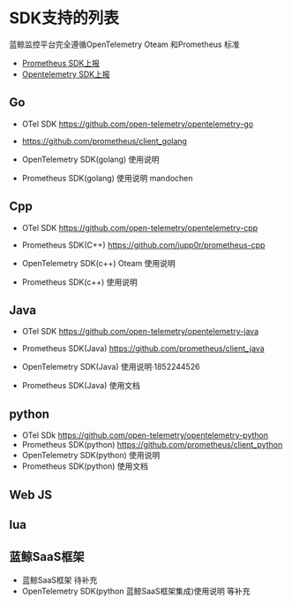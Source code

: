 # SDK支持的列表

蓝鲸监控平台完全遵循OpenTelemetry Oteam 和Prometheus 标准


* [Prometheus SDK上报](../integrations-metrics/custom_sdk_push.md)
* [Opentelemetry SDK上报](../integrations-metrics/opentelemetry_overview.md)

## Go	

* OTel SDK  https://github.com/open-telemetry/opentelemetry-go
* https://github.com/prometheus/client_golang


* OpenTelemetry SDK(golang) 使用说明
* Prometheus SDK(golang) 使用说明	mandochen
## Cpp	

* OTel SDK https://github.com/open-telemetry/opentelemetry-cpp
* Prometheus SDK(C++) https://github.com/jupp0r/prometheus-cpp

* OpenTelemetry SDK(c++) Oteam 使用说明 
* Prometheus SDK(c++) 使用说明

## Java	

* OTel SDK https://github.com/open-telemetry/opentelemetry-java
* Prometheus SDK(Java) https://github.com/prometheus/client_java

* OpenTelemetry SDK(Java) 使用说明·1852244526
* 	Prometheus SDK(Java) 使用文档	
## python	

* OTel SDk https://github.com/open-telemetry/opentelemetry-python
* Prometheus SDK(python) https://github.com/prometheus/client_python	
* OpenTelemetry SDK(python) 使用说明
* Prometheus SDK(python) 使用文档	

## Web JS	


## lua


## 蓝鲸SaaS框架

* 蓝鲸SaaS框架 待补充
* OpenTelemetry SDK(python 蓝鲸SaaS框架集成)使用说明 等补充

